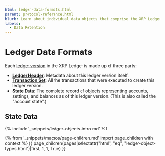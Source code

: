 ```yaml
---
html: ledger-data-formats.html
parent: protocol-reference.html
blurb: Learn about individual data objects that comprise the XRP Ledger's shared state.
labels:
  - Data Retention
---
```


# Ledger Data Formats

Each [ledger version](ledgers.html) in the XRP Ledger is made up of three parts:

- **[Ledger Header](ledger-header.html)**: Metadata about this ledger version itself.
- **[Transaction Set](transaction-formats.html)**: All the transactions that were executed to create this ledger version.
- **[State Data](ledger-object-types.html)**: The complete record of objects representing accounts, settings, and balances as of this ledger version. (This is also called the "account state".)

## State Data

{% include '_snippets/ledger-objects-intro.md' %}

{% from '_snippets/macros/page-children.md' import page_children with context %}
{{ page_children(pages|selectattr("html", "eq", "ledger-object-types.html")|first, 1, 1, True) }}
